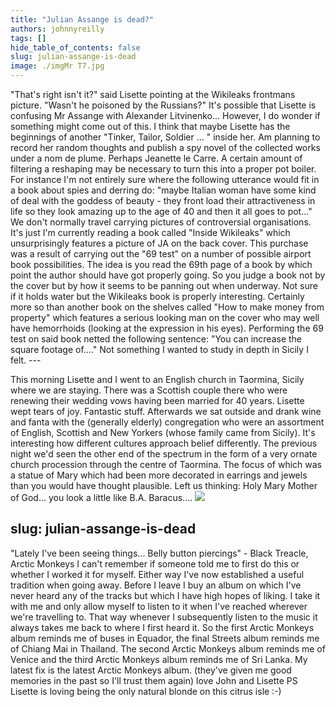 ```yaml
---
title: "Julian Assange is dead?"
authors: johnnyreilly
tags: []
hide_table_of_contents: false
slug: julian-assange-is-dead
image: ./imgMr T7.jpg
---
```

"That's right isn't it?" said Lisette pointing at the Wikileaks frontmans picture. "Wasn't he poisoned by the Russians?" It's possible that Lisette is confusing Mr Assange with Alexander Litvinenko... However, I do wonder if something might come out of this. I think that maybe Lisette has the beginnings of another "Tinker, Tailor, Soldier ... " inside her. Am planning to record her random thoughts and publish a spy novel of the collected works under a nom de plume. Perhaps Jeanette le Carre. A certain amount of filtering a reshaping may be necessary to turn this into a proper pot boiler. For instance I'm not entirely sure where the following utterance would fit in a book about spies and derring do: "maybe Italian woman have some kind of deal with the goddess of beauty - they front load their attractiveness in life so they look amazing up to the age of 40 and then it all goes to pot..." We don't normally travel carrying pictures of controversial organisations. It's just I'm currently reading a book called "Inside Wikileaks" which unsurprisingly features a picture of JA on the back cover. This purchase was a result of carrying out the "69 test" on a number of possible airport book possibilities. The idea is you read the 69th page of a book by which point the author should have got properly going. So you judge a book not by the cover but by how it seems to be panning out when underway. Not sure if it holds water but the Wikileaks book is properly interesting. Certainly more so than another book on the shelves called "How to make money from property" which features a serious looking man on the cover who may well have hemorrhoids (looking at the expression in his eyes). Performing the 69 test on said book netted the following sentence: "You can increase the square footage of...." Not something I wanted to study in depth in Sicily I felt. ---

 This morning Lisette and I went to an English church in Taormina, Sicily where we are staying. There was a Scottish couple there who were renewing their wedding vows having been married for 40 years. Lisette wept tears of joy. Fantastic stuff. Afterwards we sat outside and drank wine and fanta with the (generally elderly) congregation who were an assortment of English, Scottish and New Yorkers (whose family came from Sicily). It's interesting how different cultures approach belief differently. The previous night we'd seen the other end of the spectrum in the form of a very ornate church procession through the centre of Taormina. The focus of which was a statue of Mary which had been more decorated in earrings and jewels than you would have thought plausible. Left us thinking: Holy Mary Mother of God... you look a little like B.A. Baracus.... ![](http://top-people.starmedia.com/tmp/swotti/cacheBXIGDA==/imgMr%20T7.jpg)

slug: julian-assange-is-dead
---

 "Lately I've been seeing things... Belly button piercings" - Black Treacle, Arctic Monkeys I can't remember if someone told me to first do this or whether I worked it for myself. Either way I've now established a useful tradition when going away. Before I leave I buy an album on which I've never heard any of the tracks but which I have high hopes of liking. I take it with me and only allow myself to listen to it when I've reached wherever we're travelling to. That way whenever I subsequently listen to the music it always takes me back to where I first heard it. So the first Arctic Monkeys album reminds me of buses in Equador, the final Streets album reminds me of Chiang Mai in Thailand. The second Arctic Monkeys album reminds me of Venice and the third Arctic Monkeys album reminds me of Sri Lanka. My latest fix is the latest Arctic Monkeys album. (they've given me good memories in the past so I'll trust them again) love John and Lisette PS Lisette is loving being the only natural blonde on this citrus isle :-)
